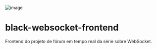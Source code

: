 ![image](https://user-images.githubusercontent.com/43050548/220466354-f0abc23c-6735-4db1-b58d-fccdc1818661.png)

# black-websocket-frontend
Frontend do projeto de fórum em tempo real da série sobre WebSocket.
